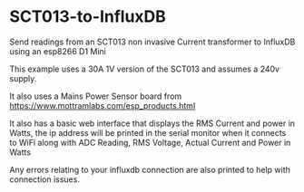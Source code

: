 # SCT013-to-InfluxDB
Send readings from an SCT013 non invasive Current transformer to InfluxDB using an esp8266 D1 Mini

This example uses a 30A 1V version of the SCT013 and assumes a 240v supply.

It also uses a Mains Power Sensor board from https://www.mottramlabs.com/esp_products.html

It also has a basic web interface that displays the RMS Current and power in Watts, the ip address will be printed in the serial monitor when it connects to WiFi along with ADC Reading, RMS Voltage, Actual Current and Power in Watts

Any errors relating to your influxdb connection are also printed to help with connection issues.
